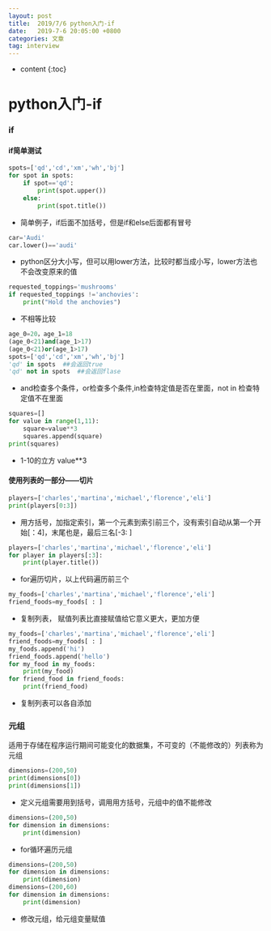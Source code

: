 ```yaml
---
layout: post
title:  2019/7/6 python入门-if
date:   2019-7-6 20:05:00 +0800
categories: 文章
tag: interview
---
```


* content
{:toc}
# python入门-if

### if

#### if简单测试

~~~python
spots=['qd','cd','xm','wh','bj']
for spot in spots:
	if spot=='qd':
		print(spot.upper())
	else:
		print(spot.title())
~~~

-  简单例子，if后面不加括号，但是if和else后面都有冒号

~~~python
car='Audi'
car.lower()=='audi'
~~~

- python区分大小写，但可以用lower方法，比较时都当成小写，lower方法也不会改变原来的值

~~~python
requested_toppings='mushrooms'
if requested_toppings !='anchovies':
	print("Hold the anchovies")
~~~

- 不相等比较

```python
age_0=20，age_1=18
(age_0<21)and(age_1>17)
(age_0<21)or(age_1>17)
spots=['qd','cd','xm','wh','bj']
'qd' in spots  ##会返回true
'qd' not in spots  ##会返回flase
```

- and检查多个条件，or检查多个条件,in检查特定值是否在里面，not in 检查特定值不在里面

```python
squares=[]
for value in range(1,11):
	square=value**3
	squares.append(square)
print(squares)

```

- 1-10的立方 value**3

#### 使用列表的一部分——切片

~~~python
players=['charles','martina','michael','florence','eli']
print(players[0:3])
~~~

- 用方括号，加指定索引，第一个元素到索引前三个，没有索引自动从第一个开始[：4]，末尾也是，最后三名[-3: ]

~~~python
players=['charles','martina','michael','florence','eli']
for player in players[:3]:
	print(player.title())
~~~

- for遍历切片，以上代码遍历前三个

~~~python
my_foods=['charles','martina','michael','florence','eli']
friend_foods=my_foods[ : ]
~~~

- 复制列表， 赋值列表比直接赋值给它意义更大，更加方便

~~~python
my_foods=['charles','martina','michael','florence','eli']
friend_foods=my_foods[ : ]
my_foods.append('hi')
friend_foods.append('hello')
for my_food in my_foods:
	print(my_food)
for friend_food in friend_foods:
	print(friend_food)
~~~

- 复制列表可以各自添加

### 元组

适用于存储在程序运行期间可能变化的数据集，不可变的（不能修改的）列表称为元组

~~~python
dimensions=(200,50)
print(dimensions[0])
print(dimensions[1])
~~~

- 定义元组需要用到括号，调用用方括号，元组中的值不能修改

```python
dimensions=(200,50)
for dimension in dimensions:
	print(dimension)
```

- for循环遍历元组

```python
dimensions=(200,50)
for dimension in dimensions:
	print(dimension)
dimensions=(200,60)
for dimension in dimensions:
	print(dimension)
```

- 修改元组，给元组变量赋值
